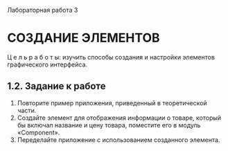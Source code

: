  Лабораторная работа 3
# СОЗДАНИЕ   ЭЛЕМЕНТОВ


Ц е л ь р а б о т ы: изучить  способы  создания  и  настройки  элементов графического  интерфейса.

1.2.	Задание к работе
----------------------------------------------------------

1)	Повторите пример приложения, приведенный в теоретической части.
2)	Создайте  элемент  для  отображения  информации  о  товаре,  который бы включал название и цену товара, поместите его в модуль «Component».
3)	Переделайте приложение с использованием созданного элемента.
